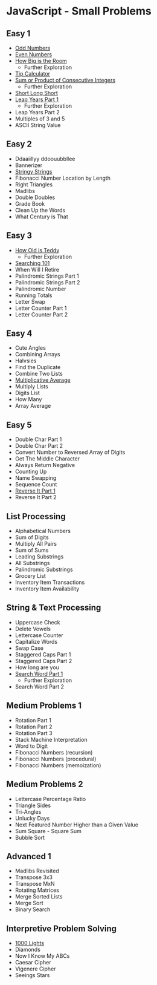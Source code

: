 # JavaScript - Small Problems

## Easy 1

-   [Odd Numbers](odd_numbers.js)
-   [Even Numbers](even_numbers.js)
-   [How Big is the Room](how_big_is_the_room.js)
    -   Further Exploration
-   [Tip Calculator](tip_calculator.js)
-   [Sum or Product of Consecutive Integers](sum_or_product_of_consecutive_integers.js)
    -   Further Exploration
-   [Short Long Short](short_long_short.js)
-   [Leap Years Part 1](leap_years1.js)
    -   Further Exploration
-   Leap Years Part 2
-   Multiples of 3 and 5
-   ASCII String Value

## Easy 2

-   Ddaaiillyy ddoouubbllee
-   Bannerizer
-   [Stringy Strings](stringy_strings.js)
-   Fibonacci Number Location by Length
-   Right Triangles
-   Madlibs
-   Double Doubles
-   Grade Book
-   Clean Up the Words
-   What Century is That

## Easy 3

-   [How Old is Teddy](how_old_is_teddy.js)
    -   Further Exploration
-   [Searching 101](searching101.js)
-   When Will I Retire
-   Palindromic Strings Part 1
-   Palindromic Strings Part 2
-   Palindromic Number
-   Running Totals
-   Letter Swap
-   Letter Counter Part 1
-   Letter Counter Part 2

## Easy 4

-   Cute Angles
-   Combining Arrays
-   Halvsies
-   Find the Duplicate
-   Combine Two Lists
-   [Multiplicative Average](multiplicative_average.js)
-   Multiply Lists
-   Digits List
-   How Many
-   Array Average

## Easy 5

-   Double Char Part 1
-   Double Char Part 2
-   Convert Number to Reversed Array of Digits
-   Get The Middle Character
-   Always Return Negative
-   Counting Up
-   Name Swapping
-   Sequence Count
-   [Reverse It Part 1](reverse_it.js)
-   Reverse It Part 2

## List Processing

-   Alphabetical Numbers
-   Sum of Digits
-   Multiply All Pairs
-   Sum of Sums
-   Leading Substrings
-   All Substrings
-   Palindromic Substrings
-   Grocery List
-   Inventory Item Transactions
-   Inventory Item Availability

## String & Text Processing

-   Uppercase Check
-   Delete Vowels
-   Lettercase Counter
-   Capitalize Words
-   Swap Case
-   Staggered Caps Part 1
-   Staggered Caps Part 2
-   How long are you
-   [Search Word Part 1](search_word.js)
    -   Further Exploration
-   Search Word Part 2

## Medium Problems 1

-   Rotation Part 1
-   Rotation Part 2
-   Rotation Part 3
-   Stack Machine Interpretation
-   Word to Digit
-   Fibonacci Numbers (recursion)
-   Fibonacci Numbers (procedural)
-   Fibonacci Numbers (memoization)

## Medium Problems 2

-   Lettercase Percentage Ratio
-   Triangle Sides
-   Tri-Angles
-   Unlucky Days
-   Next Featured Number Higher than a Given Value
-   Sum Square - Square Sum
-   Bubble Sort

## Advanced 1

-   Madlibs Revisited
-   Transpose 3x3
-   Transpose MxN
-   Rotating Matrices
-   Merge Sorted Lists
-   Merge Sort
-   Binary Search

## Interpretive Problem Solving

-   [1000 Lights](1000_lights.js)
-   Diamonds
-   Now I Know My ABCs
-   Caesar Cipher
-   Vigenere Cipher
-   Seeings Stars

